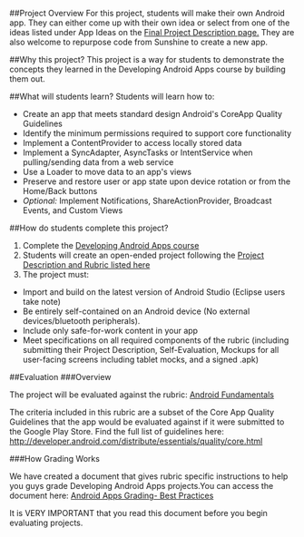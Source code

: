 ##Project Overview
For this project, students will make their own Android app. They can either come up with their own idea or select from one of the ideas listed under App Ideas on the <a href= "https://www.udacity.com/wiki/ud853/project#android-fundamentals-project-description" target="_blank"> Final Project Description page.</a>  They are also welcome to repurpose code from Sunshine to create a new app. 


##Why this project?
This project is a way for students to demonstrate the concepts they learned in the Developing Android Apps course by building them out.  

##What will students learn?
Students will learn how to:
* Create an app that meets standard design Android's CoreApp Quality Guidelines
* Identify the minimum permissions required to support core functionality
* Implement a ContentProvider to access locally stored data
* Implement a SyncAdapter, AsyncTasks or IntentService when pulling/sending data from a web service
* Use a Loader to move data to an app's views
* Preserve and restore user or app state upon device rotation or from the Home/Back buttons
* *Optional:* Implement Notifications, ShareActionProvider, Broadcast Events, and Custom Views


##How do students complete this project?
1. Complete the <a href="https://www.udacity.com/course/viewer#!/c-ud853/l-1938208734/m-1922408690" target="_blank">Developing Android Apps course</a>
2. Students will create an open-ended project following the <a href="https://www.udacity.com/wiki/ud853/project#the-rubric"> Project Description and Rubric listed here</a>
3. The project must:
 * Import and build on the latest version of Android Studio (Eclipse users take note)
 * Be entirely self-contained on an Android device (No external devices/bluetooth peripherals).
 * Include only safe-for-work content in your app
 * Meet specifications on all required components of the rubric (including submitting their Project Description, Self-Evaluation, Mockups for all user-facing screens including tablet mocks, and a signed .apk)
 

##Evaluation
###Overview

The project will be evaluated against the rubric: 
<a href="https://www.udacity.com/wiki/ud853/project#the-rubric">Android Fundamentals</a> 

The criteria included in this rubric are a subset of the Core App Quality Guidelines that the app would be evaluated against if it were submitted to the Google Play Store. Find the full list of guidelines here: http://developer.android.com/distribute/essentials/quality/core.html

###How Grading Works 
 
We have created a document that gives rubric specific instructions to help you guys grade Developing Android Apps projects.You can access the document here:
<a href="https://docs.google.com/document/u/0/d/1NXmAgvqN-Bd0e9nk7p_weR015JxuwtcoD0Xa1brSYqc/pub?embedded=true"> Android Apps Grading- Best Practices</a>
 
It is VERY IMPORTANT that you read this document before you begin evaluating projects.



